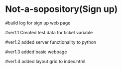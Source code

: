 # Not-a-sopository(Sign up)

#build log for sign up web page

#ver1.1 
    Created test data for ticket variable

#ver1.2 
    added server functionality to python

#ver1.3
    added basic webpage
  
#ver1.4
    added layout grid to index.html
